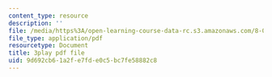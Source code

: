 ```yaml
---
content_type: resource
description: ''
file: /media/https%3A/open-learning-course-data-rc.s3.amazonaws.com/8-03sc-physics-iii-vibrations-and-waves-fall-2016/9d692cb61a2fe7fde0c5bc7fe58882c8_VGAlyJ7e0IQ.pdf
file_type: application/pdf
resourcetype: Document
title: 3play pdf file
uid: 9d692cb6-1a2f-e7fd-e0c5-bc7fe58882c8
---
```

